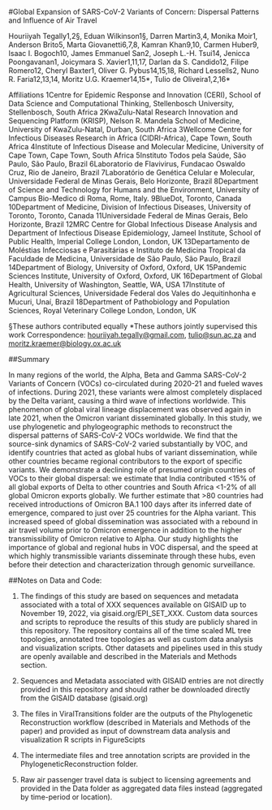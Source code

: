 #Global Expansion of SARS-CoV-2 Variants of Concern: Dispersal Patterns and Influence of Air Travel

Houriiyah Tegally1,2§, Eduan Wilkinson1§, Darren Martin3,4, Monika Moir1, Anderson Brito5, Marta Giovanetti6,7,8, Kamran Khan9,10, Carmen Huber9, Isaac I. Bogoch10, James Emmanuel San2, Joseph L.-H. Tsui14, Jenicca Poongavanan1, Joicymara S. Xavier1,11,17, Darlan da S. Candido12, Filipe Romero12, Cheryl Baxter1, Oliver G. Pybus14,15,18, Richard Lessells2, Nuno R. Faria12,13,14, Moritz U.G. Kraemer14,15*, Tulio de Oliveira1,2,16*

Affiliations
1Centre for Epidemic Response and Innovation (CERI), School of Data Science and Computational Thinking, Stellenbosch University, Stellenbosch, South Africa
2KwaZulu-Natal Research Innovation and Sequencing Platform (KRISP), Nelson R. Mandela School of Medicine, University of KwaZulu-Natal, Durban, South Africa
3Wellcome Centre for Infectious Diseases Research in Africa (CIDRI-Africa), Cape Town, South Africa
4Institute of Infectious Disease and Molecular Medicine, University of Cape Town, Cape Town, South Africa
5Instituto Todos pela Saúde, São Paulo, São Paulo, Brazil
6Laboratorio de Flavivirus, Fundacao Oswaldo Cruz, Rio de Janeiro, Brazil
7Laboratório de Genética Celular e Molecular, Universidade Federal de Minas Gerais, Belo Horizonte, Brazil
8Department of Science and Technology for Humans and the Environment, University of  Campus Bio-Medico di Roma, Rome, Italy.
9BlueDot, Toronto, Canada
10Department of Medicine, Division of Infectious Diseases, University of Toronto, Toronto, Canada
11Universidade Federal de Minas Gerais, Belo Horizonte, Brazil
12MRC Centre for Global Infectious Disease Analysis and Department of Infectious Disease Epidemiology, Jameel Institute, School of Public Health, Imperial College London, London, UK
13Departamento de Moléstias Infecciosas e Parasitárias e Instituto de Medicina Tropical da Faculdade de Medicina, Universidade de São Paulo, São Paulo, Brazil
14Department of Biology, University of Oxford, Oxford, UK
15Pandemic Sciences Institute, University of Oxford, Oxford, UK
16Department of Global Health, University of Washington, Seattle, WA, USA
17Institute of Agricultural Sciences, Universidade Federal dos Vales do Jequitinhonha e Mucuri, Unaí, Brazil
18Department of Pathobiology and Population Sciences, Royal Veterinary College London, London, UK

§These authors contributed equally
*These authors jointly supervised this work
Correspondence: houriiyah.tegally@gmail.com, tulio@sun.ac.za  and moritz.kraemer@biology.ox.ac.uk 


##Summary

In many regions of the world, the Alpha, Beta and Gamma SARS-CoV-2 Variants of Concern (VOCs) co-circulated during 2020-21 and fueled waves of infections. During 2021, these variants were almost completely displaced by the Delta variant, causing a third wave of infections worldwide. This phenomenon of global viral lineage displacement was observed again in late 2021, when the Omicron variant disseminated globally. In this study, we use phylogenetic and phylogeographic methods to reconstruct the dispersal patterns of SARS-CoV-2 VOCs worldwide. We find that the source-sink dynamics of SARS-CoV-2 varied substantially by VOC, and identify countries that acted as global hubs of variant dissemination, while other countries became regional contributors to the export of specific variants. We demonstrate a declining role of presumed origin countries of VOCs to their global dispersal: we estimate that India contributed <15% of all global exports of Delta to other countries and South Africa <1-2% of all global Omicron exports globally. We further estimate that >80 countries had received introductions of Omicron BA.1 100 days after its inferred date of emergence, compared to just over 25 countries for the Alpha variant. This increased speed of global dissemination was associated with a rebound in air travel volume prior to Omicron emergence in addition to the higher transmissibility of Omicron relative to Alpha. Our study highlights the importance of global and regional hubs in VOC dispersal, and the speed at which highly transmissible variants disseminate through these hubs, even before their detection and characterization through genomic surveillance.

##Notes on Data and Code:
1. The findings of this study are based on sequences and metadata associated with a total of XXX sequences available on GISAID up to November 19, 2022, via gisaid.org/EPI_SET_XXX. Custom data sources and scripts to reproduce the results of this study are publicly shared in this repository. The repository contains all of the time scaled ML tree topologies, annotated tree topologies as well as custom data analysis and visualization scripts. Other datasets and pipelines used in this study are openly available and described in the Materials and Methods section. 

2. Sequences and Metadata associated with GISAID entries are not directly provided in this repository and should rather be downloaded directly from the GISAID database (gisaid.org)

3. The files in ViralTransitions folder are the outputs of the Phylogenetic Reconstruction workflow (described in Materials and Methods of the paper) and provided as input of downstream data analysis and visualization R scripts in FigureScipts

4. The intermediate files and tree annotation scripts are provided in the PhylogeneticReconstruction folder.

5. Raw air passenger travel data is subject to licensing agreements and provided in the Data folder as aggregated data files instead (aggregated by time-period or location).


